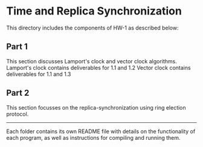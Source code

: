 # Time and Replica Synchronization

This directory includes the components of HW-1 as described below:

## Part 1

This section discusses Lamport's clock and vector clock algorithms.
Lamport's clock contains deliverables for 1.1 and 1.2
Vector clock contains deliverables for 1.1 and 1.3

## Part 2

This section focusses on the replica-synchronization using ring election protocol.

---

Each folder contains its own README file with details on the functionality of each program, as well as instructions for compiling and running them.
